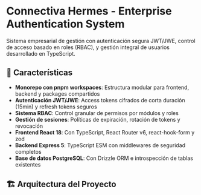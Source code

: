 # Connectiva Hermes - Enterprise Authentication System

Sistema empresarial de gestión con autenticación segura JWT/JWE, control de acceso basado en roles (RBAC), y gestión integral de usuarios desarrollado en TypeScript.

## 🚀 Características

- **Monorepo con pnpm workspaces**: Estructura modular para frontend, backend y packages compartidos
- **Autenticación JWT/JWE**: Access tokens cifrados de corta duración (15min) y refresh tokens seguros
- **Sistema RBAC**: Control granular de permisos por módulos y roles
- **Gestión de sesiones**: Políticas de expiración, rotación de tokens y revocación
- **Frontend React 18**: Con TypeScript, React Router v6, react-hook-form y zod
- **Backend Express 5**: TypeScript ESM con middlewares de seguridad completos
- **Base de datos PostgreSQL**: Con Drizzle ORM e introspección de tablas existentes

## 🏗️ Arquitectura del Proyecto


